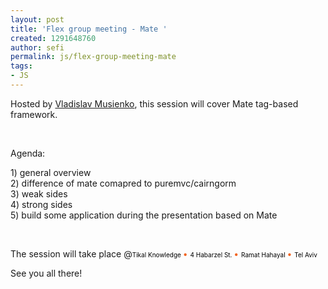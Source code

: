 ```yaml
---
layout: post
title: 'Flex group meeting - Mate '
created: 1291648760
author: sefi
permalink: js/flex-group-meeting-mate
tags:
- JS
---
```

<p>Hosted by <a href="http://www.tikalk.com/users/vladislavm">Vladislav Musienko</a>, this session will cover Mate tag-based framework.</p>
<p>&nbsp;</p>
<p>Agenda:</p>
<div>1) general overview</div>
<div class="im">
<div>2) difference of mate comapred to puremvc/cairngorm</div>
</div>
<div class="im">
<div>3) weak sides</div>
</div>
<div class="im">
<div>4) strong sides</div>
</div>
<div>5) build some application during the presentation based on Mate</div>
<p>&nbsp;</p>
<p>The session will take place @<font color="#000000"><font><font size="1">Tikal Knowledge&nbsp;</font></font></font><font color="#f26522">&bull;</font>&nbsp;<font color="#000000"><font><font size="1">4 Habarzel St.&nbsp;</font></font></font><font color="#f26522">&bull;</font>&nbsp;<font color="#000000"><font><font size="1">Ramat Hahayal&nbsp;</font></font></font><font color="#f26522">&bull;</font>&nbsp;<font color="#000000"><font><font size="1">Tel Aviv</font></font></font></p>
<p>See you all there!</p>
<p>&nbsp;</p>
<p>&nbsp;</p>
<p>&nbsp;</p>
